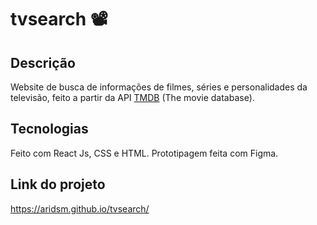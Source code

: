 # tvsearch 📽️

## Descrição
Website de busca de informações de filmes, séries e personalidades da televisão, feito a partir da API [TMDB](https://www.themoviedb.org/documentation/api?language=pt-BR) (The movie database).

## Tecnologias
Feito com React Js, CSS e HTML. Prototipagem feita com Figma.

## Link do projeto
https://aridsm.github.io/tvsearch/

